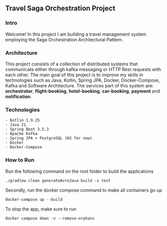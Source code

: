 ## Travel Saga Orchestration Project

### Intro
Welcome! In this project I am building a travel management system employing the Saga Orchestration Architectural Pattern.
 
### Architecture
This project consists of a collection of distributed systems that communicate either through kafka messaging or HTTP Rest requests with each other. 
The main goal of this project is to improve my skills in technologies such as Java, Kotlin, Spring JPA, Docker, Docker-Compose, Kafka and Software Architecture.
The services part of this system are: **orchestrator**, **flight-booking**, **hotel-booking**, **car-booking**, **payment** and **notification**.


### Technologies
    - Kotlin 1.9.25
    - Java 21
    - Spring Boot 3.5.3
    - Apache Kafka
    - Spring JPA + PostgreSQL (H2 for now)
    - Docker
    - Docker-Compose

### How to Run
Run the following command on the root folder to build the applications
```shell
./gradlew clean generateAvroJava build -x test
```

Secondly, run the docker compose command to make all containers go up
```shell
docker-compose up --build
```

To stop the app, make sure to run
```shell
docker compose down -v --remove-orphans
```